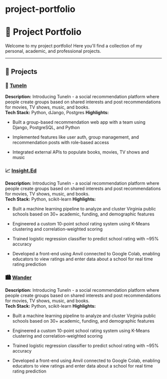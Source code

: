 # project-portfolio

# 💼 Project Portfolio

Welcome to my project portfolio! Here you'll find a collection of my personal, academic, and professional projects.

---

## 🔧 Projects

### 📱 [TuneIn](https://github.com/anjalipag/group14-database-project.git)
**Description:** Introducing TuneIn - a social recommendation platform where people create groups based on shared interests and post recommendations for movies, TV shows, music, and books.  
**Tech Stack:** Python, dJango, Postgres 
**Highlights:**
- Built a group-based recommendation web app with a team using Django, PostgreSQL, and Python

- Implemented features like user auth, group management, and recommendation posts with role-based access

- Integrated external APIs to populate books, movies, TV shows and music

### 📈 [Insight.Ed](https://github.com/kullampallep/insight.ed)
**Description:** Introducing TuneIn - a social recommendation platform where people create groups based on shared interests and post recommendations for movies, TV shows, music, and books.  
**Tech Stack:** Python, scikit-learn
**Highlights:**
- Built a machine learning pipeline to analyze and cluster Virginia public schools based on 30+ academic, funding, and demographic features

- Engineered a custom 10-point school rating system using K-Means clustering and correlation-weighted scoring

- Trained logistic regression classifier to predict school rating with ~95% accuracy

- Developed a front-end using Anvil connected to Google Colab, enabling educators to view ratings and enter data about a school for real time rating prediction

### 🏙️ [Wander](https://github.com/kullampallep/wander)
**Description:** Introducing TuneIn - a social recommendation platform where people create groups based on shared interests and post recommendations for movies, TV shows, music, and books.  
**Tech Stack:** Python, scikit-learn
**Highlights:**
- Built a machine learning pipeline to analyze and cluster Virginia public schools based on 30+ academic, funding, and demographic features

- Engineered a custom 10-point school rating system using K-Means clustering and correlation-weighted scoring

- Trained logistic regression classifier to predict school rating with ~95% accuracy

- Developed a front-end using Anvil connected to Google Colab, enabling educators to view ratings and enter data about a school for real time rating prediction

